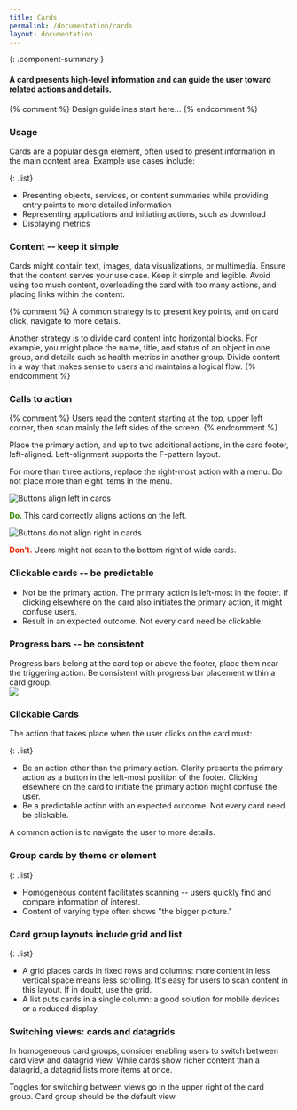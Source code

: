 ```yaml
---
title: Cards
permalink: /documentation/cards
layout: documentation
---
```


{: .component-summary }
#### A card presents high-level information and can guide the user toward related actions and details.

<clr-card-demo></clr-card-demo>

{% comment %}
    Design guidelines start here...
{% endcomment %}

### Usage

Cards are a popular design element, often used to present information in the main content area. Example use cases include:

{: .list}
- Presenting objects, services, or content summaries while  providing entry points to more detailed information
- Representing applications and initiating actions, such as download
- Displaying metrics


### Content -- keep it simple

Cards might contain text, images, data visualizations, or multimedia.  Ensure that the content serves your use case. Keep it simple and legible.  Avoid using too much content, overloading the card with too many actions, and placing links within the content.

{% comment %}
A common strategy is to present key points, and on card click, navigate to more details.  

Another strategy is to divide card content into horizontal blocks. For example, you might place the name, title, and status of an object in one group, and details such as health metrics in another group.  Divide content in a way that makes sense to users and maintains a logical flow.
{% endcomment %}

### Calls to action

{% comment %}
Users read the content starting at the top, upper left corner, then scan mainly the left sides of the screen.
{% endcomment %}

Place the primary action, and up to two additional actions, in the card footer, left-aligned.  Left-alignment supports the F-pattern layout.

For more than three actions, replace the right-most action with a menu.  Do not place more than eight items in the menu.


<div class="row buttons-modal-gfx">
    <div class="col-xs">
    <span>
        <img src="{{ site.baseurl }}{{ site.data.global.images_path }}documentation/buttons/buttons_in_cards_2.png?{{ site.time | date: '%s%N' }}" alt="Buttons align left in cards">
        <p><b><font color="#318700">Do.</font> </b>This card correctly aligns actions on the left.</p>
    </span>
    </div>
    <div class="col-xs">
    <span>
        <img src="{{ site.baseurl }}{{ site.data.global.images_path }}documentation/buttons/buttons_in_cards_1.png?{{ site.time | date: '%s%N' }}" alt="Buttons do not align right in cards">
        <p><b><font color="#E62700">Don't.</font> </b> Users might not scan to the bottom right of wide cards.</p>
        </span>
    </div>
    </div>

### Clickable cards -- be predictable

<ul class="list">
          <li>Not be the primary action.  The primary action is  left-most in the footer.   If clicking elsewhere on the card also initiates the primary action, it might confuse users.</li>
          <li>
            Result in an expected outcome.  Not every card need be clickable.
<!-- A common action is to navigate to more details. -->
          </li>
      </ul>

### Progress bars -- be consistent

<div class="row buttons-modal-gfx">
    <div class="col-xs">
    <span>
        Progress bars belong at the card top or above the footer,   place them near the triggering action.  Be consistent with progress bar placement within a card group.
    </span>
    </div>
    <div class="col-xs">
    <span>
         <img src="{{ site.data.global.images_path }}documentation/cards/card_progress.png?{{ site.time | date: '%s%N' }}">
    </span>
    </div>
</div>

### Clickable Cards

The action that takes place when the user clicks on the card must:

{: .list}
- Be an action other than the primary action.  Clarity presents the primary action as a button in the left-most position of the footer.   Clicking elsewhere on the card to initiate the primary action might confuse the user.
- Be a predictable action with an expected outcome.  Not every card need be clickable.

A common action is to navigate the user to more details.

### Group cards by theme or element

<!-- When grouping cards, consider the mental model you want to convey: -->

{: .list}
- Homogeneous content facilitates scanning -- users  quickly find and compare information of interest.  <!--Objects, applications, and services are typically collected in individual, homogeneous groups.-->
- Content of varying type often shows "the bigger picture."<!-- --such a collection might show the number of users logged in, recent tasks, alerts, and infrastructure to build.  Cards in heterogeneous groups often don't have associated actions. -->

### Card group layouts include grid and list

{: .list}
- A grid places cards in fixed rows and columns:  more content in less vertical space means less scrolling. It's easy for users to scan content in this layout. If in doubt, use the grid.
- A list puts cards in a single column: a good solution for mobile devices or a reduced display.

### Switching views: cards and datagrids

In homogeneous card groups, consider enabling users to switch between card view and datagrid view. While cards show richer content than a datagrid, a datagrid lists more items at once. 

Toggles for switching between views go in the upper right of the card group. Card group should be the default view.
